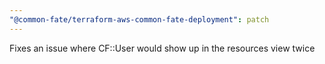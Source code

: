 ```yaml
---
"@common-fate/terraform-aws-common-fate-deployment": patch
---
```


Fixes an issue where CF::User would show up in the resources view twice
